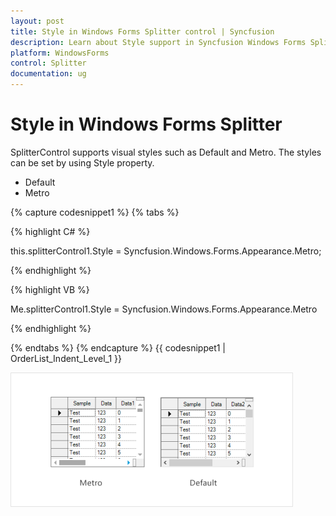 ```yaml
---
layout: post
title: Style in Windows Forms Splitter control | Syncfusion
description: Learn about Style support in Syncfusion Windows Forms Splitter control, its elements and more details.
platform: WindowsForms
control: Splitter  
documentation: ug
---
```


# Style in Windows Forms Splitter

SplitterControl supports visual styles such as Default and Metro. The styles can be set by using Style property.

* Default
* Metro

{% capture codesnippet1 %}
{% tabs %}

{% highlight C# %}

this.splitterControl1.Style = Syncfusion.Windows.Forms.Appearance.Metro;

{% endhighlight %}

{% highlight VB %}

Me.splitterControl1.Style = Syncfusion.Windows.Forms.Appearance.Metro

{% endhighlight %}

{% endtabs %}
{% endcapture %}
{{ codesnippet1 | OrderList_Indent_Level_1 }}

 ![Concept-and-Features_images1](Concept-and-Features_images/Concept-and-Features_img1.png)
